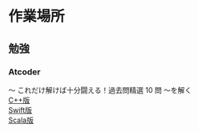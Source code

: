 # 作業場所
## 勉強
### Atcoder
～ これだけ解けば十分闘える！過去問精選 10 問 ～を解く  
[C++版](https://qiita.com/drken/items/fd4e5e3630d0f5859067)  
[Swift版](https://qiita.com/cielavenir/items/b90a94dce60a620fa2dc)  
[Scala版](https://qiita.com/kgtkr/items/9b5798d02563e885d2ac)
